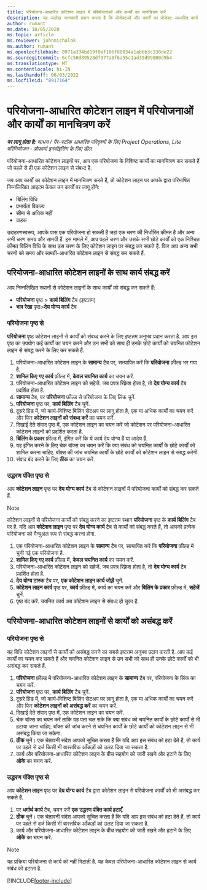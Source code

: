 ```yaml
---
title: परियोजना-आधारित कोटेशन लाइन में परियोजनाओं और कार्यों का मानचित्रण करें
description: यह आलेख जानकारी प्रदान करता है कि प्रोजेक्टओं और कार्यों का प्रोजेक्ट-आधारित कार्य लाइन में कैसे मानचित्रण करें.
author: rumant
ms.date: 10/05/2020
ms.topic: article
ms.reviewer: johnmichalak
ms.author: rumant
ms.openlocfilehash: 8971a334bd19f0ef106f88034a1abbb3c338de22
ms.sourcegitcommit: 6cfc50d89528df977a8f6a55c1ad39d99800d9b4
ms.translationtype: MT
ms.contentlocale: hi-IN
ms.lasthandoff: 06/03/2022
ms.locfileid: "8917164"
---
```

# <a name="map-projects-and-tasks-to-a-project-based-quote-line"></a>परियोजना-आधारित कोटेशन लाइन में परियोजनाओं और कार्यों का मानचित्रण करें

_**पर लागू होता है:** साधन / गैर-स्टॉक आधारित परिदृश्यों के लिए Project Operations, Lite परिनियोजन - प्रोफार्मा इनवॉइसिंग के लिए डील_

परियोजना-आधारित कोटेशन लाइनों पर, आप एक परियोजना के विशिष्ट कार्यों का मानचित्रण कर सकते हैं जो पहले से ही एक कोटेशन लाइन से संबध्द है.

जब आप कार्यों का कोटेशन लाइन में मानचित्रण करते हैं, तो कोटेशन लाइन पर आपके द्वारा परिभाषित निम्नलिखित आइटम केवल उन कार्यों पर लागू होंगे:

- बिलिंग विधि
- प्रभार्यता विकल्प
- सीमा से अधिक नहीं
- ग्राहक

उदाहरणस्वरूप, आपके पास एक परियोजना हो सकती है जहां एक चरण की निर्धारित कीमत है और अन्य सभी चरण समय और सामग्री हैं. इस मामले में, आप पहले चरण और उसके सभी छोटे कार्यों को एक निश्चित कीमत बिलिंग विधि के साथ उस चरण के लिए कोटेशन लाइन पर संबद्ध कर सकते हैं. फिर आप अन्य सभी चरणों को समय और सामग्री-आधारित कोटेशन लाइन से संबद्ध कर सकते हैं.

## <a name="associate-tasks-to-project-based-quote-lines"></a>परियोजना-आधारित कोटेशन लाइनों के साथ कार्य संबद्ध करें

आप निम्नलिखित स्थानों से कोटेशन लाइनों के साथ कार्यों को संबद्ध कर सकते हैं:

- **परियोजना** पृष्ठ > **कार्य बिलिंग** टैब (इष्टतम)
- **भाव रेखा** पृष्ठ>**देय योग्य कार्य** टैब 

### <a name="from-the-project-page"></a>परियोजना पृष्ठ से

**परियोजना** पृष्ठ कोटेशन लाइनों से कार्यों को संबध्द करने के लिए इष्टतम अनुभव प्रदान करता है. आप इस पृष्ठ का उपयोग कई कार्यों का चयन करने और उन सभी को साथ ही उनके छोटे कार्यों को चयनित कोटेशन लाइन से संबद्ध करने के लिए कर सकते हैं.

1. परियोजना-आधारित कोटेशन लाइन के **सामान्य** टैब पर, सत्यापित करें कि **परियोजना** फ़ील्ड भर गया है.
2. **शामिल किए गए कार्य** फ़ील्ड में, **केवल चयनित कार्य** का चयन करें.
3. परियोजना-आधारित कोटेशन लाइन को सहेजें. जब प्रपत्र रिफ़्रेश होता है, तो **देय योग्य कार्य** टैब प्रदर्शित होता है.
4. **सामान्य** टैब, पर **परियोजना** फ़ील्ड से परियोजना के लिए लिंक चुनें.
5. **परियोजना** पृष्ठ पर, **कार्य बिलिंग** टैब चुनें.
6. दूसरे ग्रिड में, जो कार्य-विशिष्ट बिलिंग सेटअप पर लागू होता है, एक या अधिक कार्यों का चयन करें और फिर **कोटेशन लाइनों को संबध्द करें** का चयन करें.
7. दिखाई देते संवाद पृष्ठ में, एक कोटेशन लाइन का चयन करें जो कोटेशन पर परियोजना-आधारित कोटेशन लाइनों को प्रदर्शित करता है.
8. **बिलिंग के प्रकार** फ़ील्ड में, इंगित करें कि ये कार्य देय योग्य हैं या आदेय हैं.
9. यह इंगित करने के लिए चेक बॉक्स का चयन करें कि क्या संबंध को चयनित कार्यों के छोटे कार्यों को शामिल करना चाहिए. बॉक्स की जांच चयनित कार्यों के छोटे कार्यों को कोटेशन लाइन से संबद्ध करेगी.
10. संवाद बंद करने के लिए **ठीक** का चयन करें.

### <a name="from-the-quote-line-page"></a>उद्धरण पंक्ति पृष्ठ से

आप **कोटेशन लाइन** पृष्ठ पर **देय योग्य कार्य** टैब से कोटेशन लाइनों में परियोजना कार्यों को संबद्ध कर सकते हैं.

>[!NOTE]
>कोटेशन लाइनों से परियोजना कार्यों को संबद्ध करने का इष्टतम स्थान **परियोजना** पृष्ठ के **कार्य बिलिंग** टैब पर है. यदि आप **कोटेशन लाइन** पृष्ठ पर **देय योग्य कार्य** टैब से कार्यों को संबद्ध करते हैं, तो आपको प्रत्येक परियोजना को मैन्युअल रूप से संबद्ध करना होगा.

1. एक परियोजना-आधारित कोटेशन लाइन के **सामान्य** टैब पर, सत्यापित करें कि **परियोजना** फ़ील्ड में चुनी गई एक परियोजना है.
2. **शामिल किए गए कार्य** फ़ील्ड में, **केवल चयनित कार्य** का चयन करें.
3. परियोजना-आधारित कोटेशन लाइन को सहेजें. जब प्रपत्र रिफ़्रेश होता है, तो **देय योग्य कार्य** टैब प्रदर्शित होता है.
4. **देय योग्य टास्क** टैब पर, **एक कोटेशन लाइन कार्य जोड़ें** चुनें.
5. **कोटेशन लाइन कार्य** पृष्ठ पर, **कार्य** फ़ील्ड में, कार्य का चयन करें और **बिलिंग के प्रकार** फ़ील्ड में, **सहेजें** चुनें. 
6. पृष्ठ बंद करें. चयनित कार्य अब कोटेशन लाइन से संबध्द हो चुका है.

## <a name="disassociate-tasks-from-projectbased-quote-lines"></a>परियोजना-आधारित कोटेशन लाइनों से कार्यों को असंबद्ध करें

### <a name="from-the-project-page"></a>परियोजना पृष्ठ से

यह विधि कोटेशन लाइनों से कार्यों को असंबद्ध करने का सबसे इष्टतम अनुभव प्रदान करती है. आप कई कार्यों का चयन कर सकते हैं और चयनित कोटेशन लाइन से उन सभी को साथ ही उनके छोटे कार्यों को भी असंबद्ध कर सकते हैं.

1. **परियोजना** फ़ील्ड में परियोजना-आधारित कोटेशन लाइन के **सामान्य** टैब पर, परियोजना के लिंक का चयन करें.
2. **परियोजना** पृष्ठ पर, **कार्य बिलिंग** टैब चुनें.
3. दूसरे ग्रिड में, जो कार्य-विशिष्ट बिलिंग सेटअप पर लागू होता है, एक या अधिक कार्यों का चयन करें और फिर **कोटेशन लाइनों को असंबद्ध करें** का चयन करें.
4. दिखाई देते संवाद पृष्ठ में, एक कोटेशन लाइन का चयन करें.
5. चेक बॉक्स का चयन करें ताकि यह पता चल सके कि क्या संबंध को चयनित कार्यों के छोटे कार्यों से भी हटाया जाना चाहिए. बॉक्स की जांच करने से चयनित कार्यों के छोटे कार्यों को कोटेशन लाइन से भी असंबद्ध किया जा सकेगा.
6. **ठीक** चुनें। एक चेतावनी संदेश आपको सूचित करता है कि यदि आप इस संबंध को हटा देते हैं, तो कार्य पर पहले से दर्ज किसी भी वास्तविक आँकड़ों को उलट दिया जा सकता है. 
7. कार्य और परियोजना-आधारित कोटेशन लाइन के बीच सहयोग को जारी रखने और हटाने के लिए **ओके** का चयन करें.

### <a name="from-the-quote-line-page"></a>उद्धरण पंक्ति पृष्ठ से

आप **कोटेशन लाइन** पृष्ठ पर **देय योग्य कार्य** टैब द्वारा कोतेशन लाइन से परियोजना कार्यों को भी असंबद्ध कर सकते हैं.

1. पर **धर्मार्थ कार्य** टैब, चयन करें **एक उद्धरण पंक्ति कार्य हटाएँ**.
2. **ठीक** चुनें। एक चेतावनी संदेश आपको सूचित करता है कि यदि आप इस संबंध को हटा देते हैं, तो कार्य पर पहले से दर्ज किसी भी वास्तविक आँकड़ों को उलट दिया जा सकता है. 
3. कार्य और परियोजना-आधारित कोटेशन लाइन के बीच सहयोग को जारी रखने और हटाने के लिए **ओके** का चयन करें.

>[!NOTE]
> यह प्रक्रिया परियोजना से कार्य को नहीं मिटाती है. यह केवल परियोजना-आधारित कोटेशन लाइन से कार्य संबंध को हटाता है.


[!INCLUDE[footer-include](../../includes/footer-banner.md)]